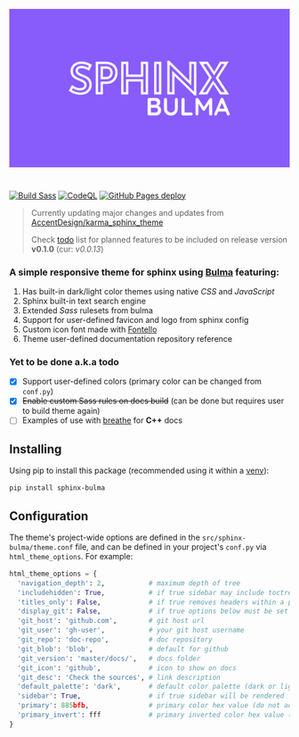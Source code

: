 ![Sphinx Bulma Theme](banner.png)
#
[![Build Sass](https://github.com/oAGoulart/sphinx-bulma/actions/workflows/sass.yml/badge.svg)](https://github.com/oAGoulart/sphinx-bulma/actions/workflows/sass.yml)
[![CodeQL](https://github.com/oAGoulart/sphinx-bulma/actions/workflows/codeql-analysis.yml/badge.svg?branch=master)](https://github.com/oAGoulart/sphinx-bulma/actions/workflows/codeql-analysis.yml)
[![GitHub Pages deploy](https://github.com/oAGoulart/sphinx-bulma/actions/workflows/gh-pages.yml/badge.svg)](https://github.com/oAGoulart/sphinx-bulma/actions/workflows/gh-pages.yml)

> Currently updating major changes and updates from [AccentDesign/karma_sphinx_theme](https://github.com/AccentDesign/karma_sphinx_theme)
> 
> Check [todo] list for planned features to be included on release version **v0.1.0** (cur: _v0.0.13_)

### A simple responsive theme for sphinx using **[Bulma]** featuring:
  1.  Has built-in dark/light color themes using native _CSS_ and _JavaScript_
  2.  Sphinx built-in text search engine
  3.  Extended _Sass_ rulesets from bulma
  4.  Support for user-defined favicon and logo from sphinx config
  5.  Custom icon font made with [Fontello]
  6.  Theme user-defined documentation repository reference

### Yet to be done a.k.a todo
  - [x] Support user-defined colors (primary color can be changed from `conf.py`)
  - [x] <del>Enable custom Sass rules on docs build</del> (can be done but requires user to build theme again)
  - [ ] Examples of use with [breathe] for **C++** docs

## Installing

Using pip to install this package (recommended using it within a [venv]):

```sh
pip install sphinx-bulma
```

## Configuration

The theme's project-wide options are defined in the `src/sphinx-bulma/theme.conf`
file, and can be defined in your project's `conf.py` via
`html_theme_options`. For example:

```py
html_theme_options = {
  'navigation_depth': 2,           # maximum depth of tree
  'includehidden': True,           # if true sidebar may include toctrees marked with hidden option
  'titles_only': False,            # if true removes headers within a page from the sidebar
  'display_git': False,            # if true options below must be set
  'git_host': 'github.com',        # git host url
  'git_user': 'gh-user',           # your git host username
  'git_repo': 'doc-repo',          # doc repository
  'git_blob': 'blob',              # default for github
  'git_version': 'master/docs/',   # docs folder
  'git_icon': 'github',            # icon to show on docs
  'git_desc': 'Check the sources', # link description
  'default_palette': 'dark',       # default color palette (dark or light)
  'sidebar': True,                 # if true sidebar will be rendered
  'primary': 885bfb,               # primary color hex value (do not add preceding #)
  'primary_invert': fff            # primary inverted color hex value (do not add preceding #)
}
```

[Bulma]: https://bulma.io/
[Fontello]: https://fontello.com/
[todo]: /#yet-to-be-done-aka-todo
[breathe]: https://github.com/michaeljones/breathe
[venv]: https://docs.python.org/3/library/venv.html
